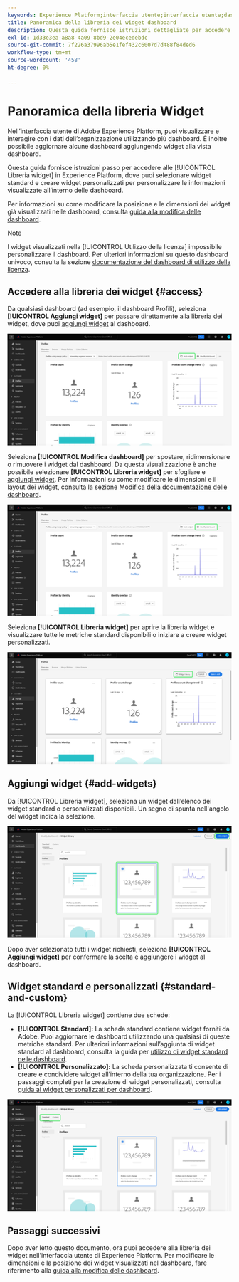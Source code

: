 ```yaml
---
keywords: Experience Platform;interfaccia utente;interfaccia utente;dashboard;dashboard;profili;segmenti;destinazioni;utilizzo licenza
title: Panoramica della libreria dei widget dashboard
description: Questa guida fornisce istruzioni dettagliate per accedere alla libreria dei widget in Adobe Experience Platform.
exl-id: 1d33e3ea-a8a8-4a09-8bd9-2e04ecedebdc
source-git-commit: 7f226a37996ab5e1fef432c6007d7d488f84ded6
workflow-type: tm+mt
source-wordcount: '458'
ht-degree: 0%

---
```


# Panoramica della libreria Widget

Nell’interfaccia utente di Adobe Experience Platform, puoi visualizzare e interagire con i dati dell’organizzazione utilizzando più dashboard. È inoltre possibile aggiornare alcune dashboard aggiungendo widget alla vista dashboard.

Questa guida fornisce istruzioni passo per accedere alle [!UICONTROL Libreria widget] in Experience Platform, dove puoi selezionare widget standard e creare widget personalizzati per personalizzare le informazioni visualizzate all’interno delle dashboard.

Per informazioni su come modificare la posizione e le dimensioni dei widget già visualizzati nelle dashboard, consulta [guida alla modifica delle dashboard](modify.md).

>[!NOTE]
>
>I widget visualizzati nella [!UICONTROL Utilizzo della licenza] impossibile personalizzare il dashboard. Per ulteriori informazioni su questo dashboard univoco, consulta la sezione [documentazione del dashboard di utilizzo della licenza](../guides/license-usage.md).

## Accedere alla libreria dei widget {#access}

Da qualsiasi dashboard (ad esempio, il dashboard Profili), seleziona **[!UICONTROL Aggiungi widget]** per passare direttamente alla libreria dei widget, dove puoi [aggiungi widget](#add-widgets) al dashboard.

![La scheda Panoramica del dashboard Profili con il pulsante Aggiungi widget evidenziato.](../images/customization/profiles-overview-add-widget.png)

Seleziona **[!UICONTROL Modifica dashboard]** per spostare, ridimensionare o rimuovere i widget dal dashboard. Da questa visualizzazione è anche possibile selezionare **[!UICONTROL Libreria widget]** per sfogliare e [aggiungi widget](#add-widgets). Per informazioni su come modificare le dimensioni e il layout dei widget, consulta la sezione [Modifica della documentazione delle dashboard](./modify.md).

![Panoramica del dashboard Profili con il dashboard Modifica evidenziato.](../images/customization/modify-dashboard.png)

Seleziona **[!UICONTROL Libreria widget]** per aprire la libreria widget e visualizzare tutte le metriche standard disponibili o iniziare a creare widget personalizzati.

![La vista Modifica dashboard con Libreria widget evidenziata.](../images/customization/widget-library-button.png)

## Aggiungi widget {#add-widgets}

Da [!UICONTROL Libreria widget], seleziona un widget dall’elenco dei widget standard o personalizzati disponibili. Un segno di spunta nell&#39;angolo del widget indica la selezione.

![La libreria dei widget con un widget selezionato ed il segno di spunta evidenziato.](../images/customization/confirm-selected-widget-to-add.png)

Dopo aver selezionato tutti i widget richiesti, seleziona **[!UICONTROL Aggiungi widget]** per confermare la scelta e aggiungere i widget al dashboard.

## Widget standard e personalizzati {#standard-and-custom}

La [!UICONTROL Libreria widget] contiene due schede:

* **[!UICONTROL Standard]:** La scheda standard contiene widget forniti da Adobe. Puoi aggiornare le dashboard utilizzando una qualsiasi di queste metriche standard. Per ulteriori informazioni sull’aggiunta di widget standard al dashboard, consulta la guida per [utilizzo di widget standard nelle dashboard](standard-widgets.md).
* **[!UICONTROL Personalizzato]:** La scheda personalizzata ti consente di creare e condividere widget all’interno della tua organizzazione. Per i passaggi completi per la creazione di widget personalizzati, consulta [guida ai widget personalizzati per dashboard](custom-widgets.md).

![La libreria dei widget con le schede standard e personalizzate evidenziate.](../images/customization/widget-library.png)

## Passaggi successivi

Dopo aver letto questo documento, ora puoi accedere alla libreria dei widget nell&#39;interfaccia utente di Experience Platform. Per modificare le dimensioni e la posizione dei widget visualizzati nel dashboard, fare riferimento alla [guida alla modifica delle dashboard](modify.md).

